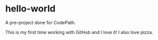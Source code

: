 # hello-world
A pre-project done for CodePath.

This is my first time working with GitHub and I love it!
I also love pizza.
